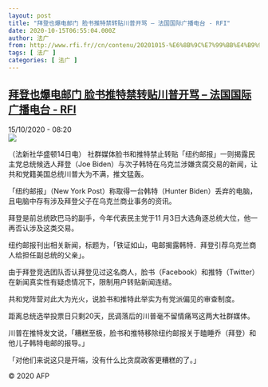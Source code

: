 ```yaml
---
layout: post
title: "拜登也爆电邮门 脸书推特禁转贴川普开骂 – 法国国际广播电台 - RFI"
date: 2020-10-15T06:55:04.000Z
author: 法广
from: http://www.rfi.fr//cn/contenu/20201015-%E6%8B%9C%E7%99%BB%E4%B9%9F%E7%88%86%E7%94%B5%E9%82%AE%E9%97%A8-%E8%84%B8%E4%B9%A6%E6%8E%A8%E7%89%B9%E7%A6%81%E8%BD%AC%E8%B4%B4%E5%B7%9D%E6%99%AE%E5%BC%80%E9%AA%82
tags: [ 法广 ]
categories: [ 法广 ]
---
```

<!--1602744904000-->
[拜登也爆电邮门 脸书推特禁转贴川普开骂 – 法国国际广播电台 - RFI](http://www.rfi.fr//cn/contenu/20201015-%E6%8B%9C%E7%99%BB%E4%B9%9F%E7%88%86%E7%94%B5%E9%82%AE%E9%97%A8-%E8%84%B8%E4%B9%A6%E6%8E%A8%E7%89%B9%E7%A6%81%E8%BD%AC%E8%B4%B4%E5%B7%9D%E6%99%AE%E5%BC%80%E9%AA%82)
------

<div>
<div>15/10/2020 - 08:20</div><img src="https://s.rfi.fr/media/display/5f59824a-0eb1-11eb-93ac-005056a964fe/w:310/p:16x9/int0011b.201015142008.jpg"><div class="t-content__body u-clearfix">            <p>（法新社华盛顿14日电）    社群媒体脸书和推特禁止转贴「纽约邮报」一则揭露民主党总统候选人拜登（Joe Biden）与次子韩特在乌克兰涉嫌贪腐交易的新闻，让共和党籍美国总统川普大为不满，推文猛轰。</p><p>    「纽约邮报」（New York Post）称取得一台韩特（Hunter Biden）丢弃的电脑，且电脑中存有涉及拜登父子在乌克兰商业事务的资讯。</p><p>    拜登是前总统欧巴马的副手，今年代表民主党于11 月3日大选角逐总统大位，他一再否认涉及这类交易。</p><p>    纽约邮报刊出相关新闻，标题为，「铁证如山，电邮揭露韩特．拜登引荐乌克兰商人给担任副总统的父亲」。</p><p>    由于拜登竞选团队否认拜登见过这名商人，脸书（Facebook）和推特（Twitter）在新闻真实性有疑虑情况下，限制用户转贴新闻连结。</p><p>    共和党阵营对此大为光火，说脸书和推特此举实为有党派偏见的审查制度。</p><p>    距离总统选举投票日只剩20天，民调落后的川普毫不留情痛骂这两大社群媒体。</p><p>    川普在推特发文说，「糟糕至极，脸书和推特移除纽约邮报关于瞌睡乔（拜登）和他儿子韩特电邮的报导。」</p><p>    「对他们来说这只是开端，没有什么比贪腐政客更糟糕的了。」</p>            <p class="t-copyright">© 2020 AFP</p>        </div>
</div>
